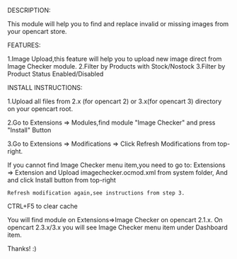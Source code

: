 DESCRIPTION:

This module will help you to find and replace invalid or missing images from your opencart store.

FEATURES:

1.Image Upload,this feature will help you to upload new image direct from Image Checker module.
2.Filter by Products with Stock/Nostock
3.Filter by Product Status Enabled/Disabled

INSTALL INSTRUCTIONS:

1.Upload all files from 2.x (for opencart 2) or 3.x(for opencart 3) directory on your opencart root.

2.Go to Extensions => Modules,find module "Image Checker" and press "Install" Button

3.Go to Extensions => Modifications => Click Refresh Modifications from top-right. 
 
 If you cannot find Image Checker menu item,you need to go to:
	Extensions => Extension and Upload imagechecker.ocmod.xml from system folder,
	And and click Install button from top-right
	
	Refresh modification again,see instructions from step 3.
 
 CTRL+F5 to clear cache
 
 You will find module on Extensions=>Image Checker on opencart 2.1.x.
 On opencart 2.3.x/3.x you will see Image Checker menu item under Dashboard item.
 
Thanks! :)